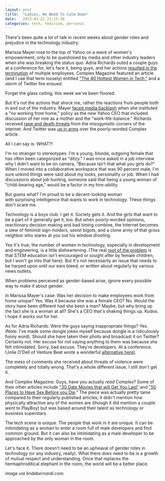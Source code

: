 ```yaml
---
layout: post
title:  "Ladies, We Need To Calm Down"
date:   2013-03-22 21:15:16
categories: tech, feminism, personal
---
```


There's been quite a lot of talk in recent weeks about gender roles and prejudice in the technology industry. <p>Marissa Mayer rose to the top of Yahoo on a wave of women's empowerment, only to be questioned by media and other industry leaders when she was breaking the status quo. Adria Richards outed a couple guys at a conference for, let's face it, being guys, and her actions <u><a href="http://venturebeat.com/2013/03/20/playhaven-developer-fired-for-making-sexual-jokes-after-sendgrids-developer-evangelist-outs-him-on-twitter/">resulted in the termination</a></u> of multiple employees. Complex Magazine featured an article (and I use that term loosely) entitled <u>"<a href="http://www.complex.com/tech/2013/03/the-40-hottest-women-in-tech">The 40 Hottest Women in Tech</a>,"</u> and a storm of Twitter fire ensued.

Forget the glass ceiling, this week we've been floored.

But it's not the actions that shock me, rather the reactions from people both in and out of the industry. Mayer <u><a href="http://www.theverge.com/2013/3/6/4070338/beware-of-broken-glass-the-medias-double-standard-for-women-at-the-top">faced media backlash</a></u> when she instituted a "no working from home," policy as the new Yahoo CEO that included discussion of her role as a mother and the "work-life-balance." Richards received <u><a href="http://venturebeat.com/2013/03/22/adria-richards-im-staying-safe/">rape and death threats</a></u> from the misogynistic corners of the internet. And Twitter was <u><a href="https://twitter.com/ericajanes/status/315193293367566336">up in arms</a></u> over the poorly-worded Complex article.

All I can say is: WHAT?!

I'm no stranger to stereotypes. I'm a young, blonde, outgoing female that has often been categorized as "ditzy." I was once asked in a job interview why I didn't want to be on camera, "Because isn't that what you girls do?" When I moved into a collaborative workspace that was 90 percent male, I'm sure unkind things were said about my looks, personality or job. When I had discussions about job hunting, someone said that being a young woman of "child-bearing age," would be a factor in my hire-ability.

But guess what? I'm proud to be a decent-looking woman with surprising intelligence that wants to work in technology. These things don't scare me.

Technology is a boys club. I get it. Society gets it. And the girls that want to be a part of it generally get it, too. But when poorly-worded opinions, reactionary decision making and bad timing combine, the Internet becomes a slew of feminist sign-holders, sexist bigots, and a clone army of that gross neighbor who stares at you out his window drooling.

Yes it's true; the number of women in technology, especially in development and engineering, is a little disheartening. (The real <u><a href="http://www.forbes.com/sites/markfidelman/2012/06/05/heres-the-real-reason-there-are-not-more-women-in-technology/2/">root of the problem</a></u> is that STEM education isn't encouraged or sought after by female children, but I won't go into that here). But it's not necessarily an issue that needs to be harped upon until our ears bleed, or written about regularly by various news outlets.

When problems perceived as gender-based arise, ignore every possible way to make it about gender.

In Marissa Mayer's case: Was her decision to make employees work from home unique? Yes. Was it because she was a female CEO? No. Would the story have been different had she been a man? Maybe, but why bring up the fact she is a woman at all? She's a CEO that's shaking things up. Kudos. I hope it works out for her.

As for Adria Richards: Were the guys saying inappropriate things? Yes. (Note: I've made some dongle jokes myself because dongle is a ridiculously funny word). Should she have taken their photo and broadcast it on Twitter? Certainly not. Her excuse for not saying anything to them was because she felt intimidated. Sorry, bad excuse. They're developers. At a conference. (Jolie O'Dell of Venture Beat wrote a wonderful <u><a href="http://venturebeat.com/2013/03/22/pycon-2013/">alternative here</a>)</u>.

The mess of comments she received about threats of violence were completely and totally wrong. That's a whole different issue, I still don't get it.

And Complex Magazine: Guys, have you actually <em>read</em> Complex? Some of their other articles include <u>"<a href="http://www.complex.com/pop-culture/2013/03/30-date-movies-thatll-get-you-laid/">30 Date Movies that will Get You Laid</a>"</u> and <u>"<a href="http://www.complex.com/city-guide/2013/03/50-places-to-have-sex-before-you-die/">50 Places to Have Sex Before you Die</a></u><em>." </em>The piece was actually pretty tame compared to their regularly published articles; it didn't mention how physically attractive any of the women are (though it did mention a couple went to PlayBoy) but was based around their talent as technology or business superstars.

The tech scene is unique. The people that work in it are unique. It can be intimidating as a woman to enter a room full of male developers and find common ground. But it can also be intimidating as a male developer to be approached by the only woman in the room.

Let's face it. There doesn't need to be an upheaval of gender roles in technology (or any industry, really). What there <em>does</em> need to be is a growth of mutual respect and understanding. Once that replaces the hermaphroditical elephant in the room, the world will be a better place.

<em>image via lindabernardi.com.</em>